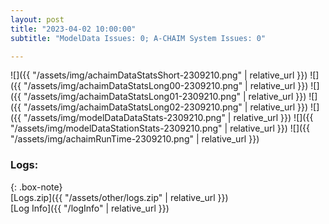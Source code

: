 ```yaml
---
layout: post
title: "2023-04-02 10:00:00"
subtitle: "ModelData Issues: 0; A-CHAIM System Issues: 0"

---
```


![]({{ "/assets/img/achaimDataStatsShort-2309210.png" | relative_url }})
![]({{ "/assets/img/achaimDataStatsLong00-2309210.png" | relative_url }})
![]({{ "/assets/img/achaimDataStatsLong01-2309210.png" | relative_url }})
![]({{ "/assets/img/achaimDataStatsLong02-2309210.png" | relative_url }})
![]({{ "/assets/img/modelDataDataStats-2309210.png" | relative_url }})
![]({{ "/assets/img/modelDataStationStats-2309210.png" | relative_url }})
![]({{ "/assets/img/achaimRunTime-2309210.png" | relative_url }})





### Logs:  
  
{: .box-note}  
[Logs.zip]({{ "/assets/other/logs.zip" | relative_url }})  
[Log Info]({{ "/logInfo" | relative_url }})  
